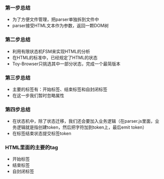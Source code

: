 ### 第一步总结
- 为了方便文件管理，把parser单独拆到文件中
- parser接受HTML文本作为参数，返回一颗DOM树

### 第二步总结
- 利用有限状态机FSM来实现HTML的分析
- 在HTML的标准中，已经规定了HTML的状态
- Toy-Browser只挑选其中一部分状态，完成一个最简版本

### 第三步总结
- 主要的标签有：开始标签、结束标签和自封闭标签
- 在这一步我们暂时忽略属性

### 第四步总结
- 在状态机中，除了状态迁移，我们还会要加入业务逻辑（在parser.js里面，业务逻辑就是指创建token，然后把字符加到token上，最后emit token）
- 在标签结束状态提交标签token

### HTML里面的主要的tag
- 开始标签
- 结束标签
- 自封闭标签